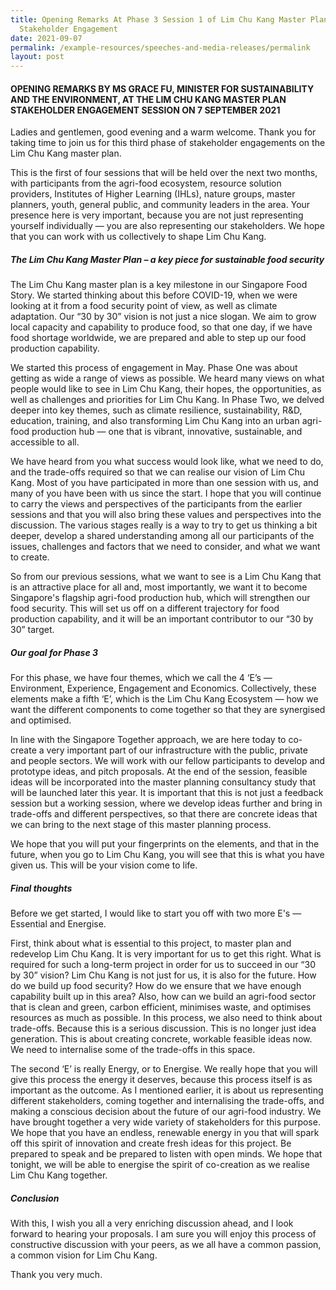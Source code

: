 ```yaml
---
title: Opening Remarks At Phase 3 Session 1 of Lim Chu Kang Master Plan
  Stakeholder Engagement
date: 2021-09-07
permalink: /example-resources/speeches-and-media-releases/permalink
layout: post
---
```

#### OPENING REMARKS BY MS GRACE FU, MINISTER FOR SUSTAINABILITY AND THE ENVIRONMENT, AT THE LIM CHU KANG MASTER PLAN STAKEHOLDER ENGAGEMENT SESSION ON 7 SEPTEMBER 2021 

Ladies and gentlemen, good evening and a warm welcome. Thank you for taking time to join us for this third phase of stakeholder engagements on the Lim Chu Kang master plan. 
 
This is the first of four sessions that will be held over the next two months, with participants from the agri-food ecosystem, resource solution providers, Institutes of Higher Learning (IHLs), nature groups, master planners, youth, general public, and community leaders in the area. Your presence here is very important, because you are not just representing yourself individually — you are also representing our stakeholders. We hope that you can work with us collectively to shape Lim Chu Kang. 
 
##### The Lim Chu Kang Master Plan – a key piece for sustainable food security 

The Lim Chu Kang master plan is a key milestone in our Singapore Food Story. We started thinking about this before COVID-19, when we were looking at it from a food security point of view, as well as climate adaptation. Our “30 by 30” vision is not just a nice slogan. We aim to grow local capacity and capability to produce food, so that one day, if we have food shortage worldwide, we are prepared and able to step up our food production capability. 

We started this process of engagement in May. Phase One was about getting as wide a range of views as possible. We heard many views on what people would like to see in Lim Chu Kang, their hopes, the opportunities, as well as challenges and priorities for Lim Chu Kang. In Phase Two, we delved deeper into key themes, such as climate resilience, sustainability, R&D, education, training, and also transforming Lim Chu Kang into an urban agri-food production hub — one that is vibrant, innovative, sustainable, and accessible to all. 

We have heard from you what success would look like, what we need to do, and the trade-offs required so that we can realise our vision of Lim Chu Kang. Most of you have participated in more than one session with us, and many of you have been with us since the start. I hope that you will continue to carry the views and perspectives of the participants from the earlier sessions and that you will also bring these values and perspectives into the discussion. The various stages really is a way to try to get us thinking a bit deeper, develop a shared understanding among all our participants of the issues, challenges and factors that we need to consider, and what we want to create.

So from our previous sessions, what we want to see is a Lim Chu Kang that is an attractive place for all and, most importantly, we want it to become Singapore's flagship agri-food production hub, which will strengthen our food security. This will set us off on a different trajectory for food production capability, and it will be an important contributor to our “30 by 30” target. 
	
##### Our goal for Phase 3

For this phase, we have four themes, which we call the 4 ‘E’s — Environment,  Experience, Engagement and Economics. Collectively, these elements make a fifth ‘E’, which is the Lim Chu Kang Ecosystem — how we want the different components to come together so that they are synergised and optimised. 

In line with the Singapore Together approach, we are here today to co-create a very important part of our infrastructure with the public, private and people sectors. We will work with our fellow participants to develop and prototype ideas, and pitch proposals. At the end of the session, feasible ideas will be incorporated into the master planning consultancy study that will be launched later this year. It is important that this is not just a feedback session but a working session, where we develop ideas further and bring in trade-offs and different perspectives, so that there are concrete ideas that we can bring to the next stage of this master planning process. 

We hope that you will put your fingerprints on the elements, and that in the future, when you go to Lim Chu Kang, you will see that this is what you have given us. This will be your vision come to life. 
 
##### Final thoughts

Before we get started, I would like to start you off with two more E's — Essential and Energise. 

First, think about what is essential to this project, to master plan and redevelop Lim Chu Kang. It is very important for us to get this right. What is required for such a long-term project in order for us to succeed in our “30 by 30” vision? Lim Chu Kang is not just for us, it is also for the future. How do we build up food security? How do we ensure that we have enough capability built up in this area? Also, how can we build an agri-food sector that is clean and green, carbon efficient, minimises waste, and optimises resources as much as possible. In this process, we also need to think about trade-offs. Because this is a serious discussion. This is no longer just idea generation. This is about creating concrete, workable feasible ideas now. We need to internalise some of the trade-offs in this space.

The second ‘E’ is really Energy, or to Energise. We really hope that you will give this process the energy it deserves, because this process itself is as important as the outcome. As I mentioned earlier, it is about us representing different stakeholders, coming together and internalising the trade-offs, and making a conscious decision about the future of our agri-food industry. We have brought together a very wide variety of stakeholders for this purpose. We hope that you have an endless, renewable energy in you that will spark off this spirit of innovation and create fresh ideas for this project. Be prepared to speak and be prepared to listen with open minds. We hope that tonight, we will be able to energise the spirit of co-creation as we realise Lim Chu Kang together. 

##### Conclusion

With this, I wish you all a very enriching discussion ahead, and I look forward to hearing your proposals. I am sure you will enjoy this process of constructive discussion with your peers, as we all have a common passion, a common vision for Lim Chu Kang.

Thank you very much.

